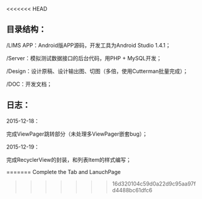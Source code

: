 <<<<<<< HEAD
## 目录结构：

/LIMS APP：Android版APP源码，开发工具为Android Studio 1.4.1；

/Server：模拟测试数据接口的后台代码，用PHP + MySQL开发；

/Design：设计原稿、设计输出图、切图（多倍，使用Cutterman批量完成）；

/DOC：开发文档；

## 日志：


2015-12-18：

完成ViewPager跳转部分（未处理多ViewPager嵌套bug）；

2015-12-19：

完成RecyclerView的封装，和列表Item的样式编写；

=======
Complete the Tab and LanuchPage
>>>>>>> 16d320104c59d0a22d9c95aa97fd4488bc61dfc6
